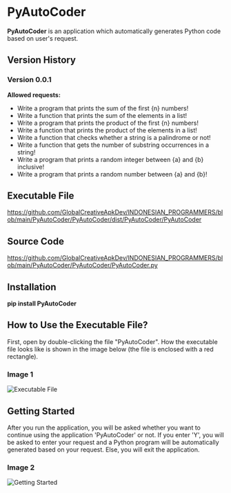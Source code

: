 # PyAutoCoder

**PyAutoCoder** is an application which automatically generates Python code based on user's request.

## Version History

### Version 0.0.1

**Allowed requests:**
* Write a program that prints the sum of the first {n} numbers!
* Write a function that prints the sum of the elements in a list!
* Write a program that prints the product of the first {n} numbers!
* Write a function that prints the product of the elements in a list!
* Write a function that checks whether a string is a palindrome or not!
* Write a function that gets the number of substring occurrences in a string!
* Write a program that prints a random integer between {a} and {b} inclusive!
* Write a program that prints a random number between {a} and {b}!

## Executable File

https://github.com/GlobalCreativeApkDev/INDONESIAN_PROGRAMMERS/blob/main/PyAutoCoder/PyAutoCoder/dist/PyAutoCoder/PyAutoCoder

## Source Code

https://github.com/GlobalCreativeApkDev/INDONESIAN_PROGRAMMERS/blob/main/PyAutoCoder/PyAutoCoder/PyAutoCoder.py

## Installation

**pip install PyAutoCoder**

## How to Use the Executable File?

First, open by double-clicking the file "PyAutoCoder". How the executable file looks like is shown 
in the image below (the file is enclosed with a red rectangle).

### Image 1

![Executable File](images/Executable%20File.png)

## Getting Started

After you run the application, you will be asked whether you want to continue using the application 'PyAutoCoder'
or not. If you enter 'Y', you will be asked to enter your request and a Python program will be automatically
generated based on your request. Else, you will exit the application.

### Image 2

![Getting Started](images/Getting%20Started.png)

